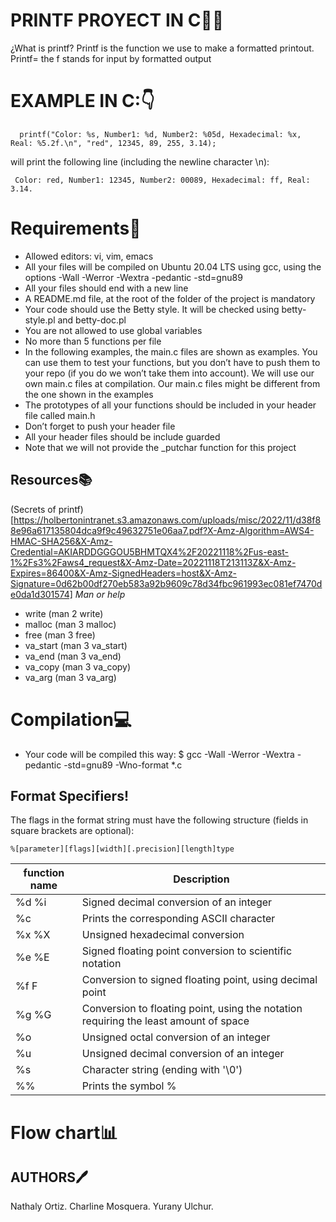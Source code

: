 # PRINTF PROYECT IN C👩‍💻

¿What is printf?
Printf is the function we use to make a formatted printout. 
Printf= the f stands for input by formatted output

# EXAMPLE IN C:👇

	  printf("Color: %s, Number1: %d, Number2: %05d, Hexadecimal: %x, Real: %5.2f.\n", "red", 12345, 89, 255, 3.14);
will print the following line (including the newline character \n):

	 Color: red, Number1: 12345, Number2: 00089, Hexadecimal: ff, Real: 3.14.

# Requirements📌
- Allowed editors: vi, vim, emacs
- All your files will be compiled on Ubuntu 20.04 LTS using gcc, using the options -Wall -Werror -Wextra -pedantic -std=gnu89
- All your files should end with a new line
- A README.md file, at the root of the folder of the project is mandatory
- Your code should use the Betty style. It will be checked using betty-style.pl and betty-doc.pl
- You are not allowed to use global variables
- No more than 5 functions per file
- In the following examples, the main.c files are shown as examples. You can use them to test your functions, but you don’t have to push them to your repo (if you do we won’t take them into account). We will use our own main.c files at compilation. Our main.c files might be different from the one shown in the examples
- The prototypes of all your functions should be included in your header file called main.h
- Don’t forget to push your header file
- All your header files should be include guarded
- Note that we will not provide the _putchar function for this project

## Resources📚
(Secrets of printf)[https://holbertonintranet.s3.amazonaws.com/uploads/misc/2022/11/d38f88e96a617135804dca9f9c49632751e06aa7.pdf?X-Amz-Algorithm=AWS4-HMAC-SHA256&X-Amz-Credential=AKIARDDGGGOU5BHMTQX4%2F20221118%2Fus-east-1%2Fs3%2Faws4_request&X-Amz-Date=20221118T213113Z&X-Amz-Expires=86400&X-Amz-SignedHeaders=host&X-Amz-Signature=0d62b00df270eb583a92b9609c78d34fbc961993ec081ef7470de0da1d301574]
*Man or help*
- write (man 2 write)
- malloc (man 3 malloc)
- free (man 3 free)
- va_start (man 3 va_start)
- va_end (man 3 va_end)
- va_copy (man 3 va_copy)
- va_arg (man 3 va_arg)

# Compilation💻
- Your code will be compiled this way:
		$ gcc -Wall -Werror -Wextra -pedantic -std=gnu89 -Wno-format *.c
		
## Format Specifiers!
The flags in the format string must have the following structure (fields in square brackets are optional):

	%[parameter][flags][width][.precision][length]type
|function name   | Description |
| ------------ | ------------ |
| %d %i | Signed decimal conversion of an integer |
| %c |   Prints the corresponding ASCII character |
| %x %X | Unsigned hexadecimal conversion  |
| %e %E | Signed floating point conversion to scientific notation  |
| %f F | Conversion to signed floating point, using decimal point  |
| %g %G |   Conversion to floating point, using the notation requiring the least amount of space |
| %o | Unsigned octal conversion of an integer
| %u | Unsigned decimal conversion of an integer  |
| %s | Character string (ending with '\0')  |
| %% | Prints the symbol % |



# Flow chart📊


##  AUTHORS🖊
Nathaly Ortiz.
Charline Mosquera.
Yurany Ulchur.

